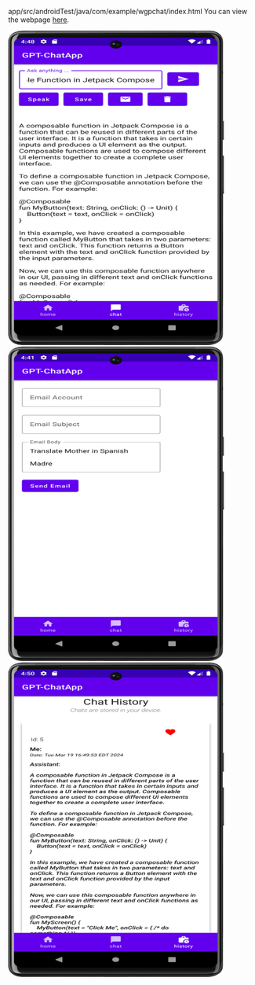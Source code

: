 app/src/androidTest/java/com/example/wgpchat/index.html
You can view the webpage [here](https://Denisijcu.github.io/WGPChat/app/src/androidTest/java/com/example/wgpchat/index.html).

<img src="app/src/androidTest/java/com/example/wgpchat/home_screenC.png" height="640" width="440" /> 
<img src="app/src/androidTest/java/com/example/wgpchat/send_email.png" height="640" width="440" />
<img src="app/src/androidTest/java/com/example/wgpchat/history_screen.png" height="640" width="440" /> 
    
